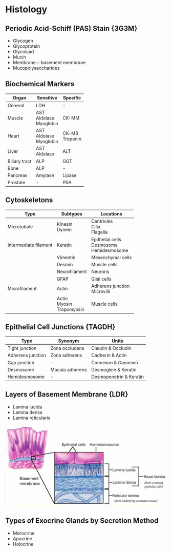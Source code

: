 # Histology

## Periodic Acid-Schiff (PAS) Stain {3G3M}

- Glycogen
- Glycoprotein
- Glycolipid
- Mucin
- Membrane :: basement membrane
- Mucopolysaccharides

## Biochemical Markers

|Organ|Sensitive|Specific|
|-|-|-|
|General|LDH|-|
|Muscle|AST<br>Aldolase<br>Myoglobin|CK-MM|
|Heart|AST<br>Aldolase<br>Myoglobin|CK-MB<br>Troponin|
|Liver|AST<br>Aldolase|ALT|
|Biliary tract|ALP|GGT|
|Bone|ALP|-|
|Pancreas|Amylase|Lipase|
|Prostate|-|PSA|

## Cytoskeletons

|Type|Subtypes|Locations|
|-|-|-|
|Microtubule|Kinesin<br>Dynein|Centrioles<br>Cilia<br>Flagella|
|Intermediate filament|Keratin|Epithelial cells<br>Desmosome<br>Hemidesmosome|
||Vimentin|Mesenchymal cells|
||Desmin|Muscle cells|
||Neurofilament|Neurons|
||GFAP|Glial cells|
|Microfilament|Actin|Adherens junction<br>Microvilli|
||Actin<br>Myosin<br>Tropomyosin|Muscle cells|

## Epithelial Cell Junctions {TAGDH}

|Type|Synonym|Units|
|-|-|-|
|Tight junction|Zona occludens|Claudin & Occludin|
|Adherens junction|Zona adherens|Cadherin & Actin|
|Gap junction|-|Connexon & Connexin|
|Desmosome|Macula adherens|Desmoglein & Keratin|
|Hemidesmosome|-|Desmopenetrin & Keratin|

## Layers of Basement Membrane {LDR}

- Lamina lucida
- Lamina densa
- Lamina reticularis

![](../Figures/Layers%20of%20Basement%20Membrane.png)

## Types of Exocrine Glands by Secretion Method

- Merocrine
- Apocrine
- Holocrine
